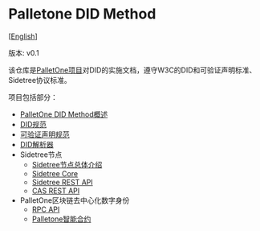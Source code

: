 # Palletone DID Method

[[English](https://github.com/palletone/palletone-DID/blob/master/README_en.md)]

版本: v0.1

该仓库是[PalletOne项目](http://pallet.one/)对DID的实施文档，遵守W3C的DID和可验证声明标准、Sidetree协议标准。

项目包括部分：

- [PalletOne DID Method概述](https://github.com/palletone/palletone-DID/blob/master/docs/overview/palletone-did-method-overview-zh-CN.md)
- [DID规范](https://github.com/palletone/palletone-DID/blob/master/docs/overview/palletone-did-syntaxes-zh-CN.md)
- [可验证声明规范](https://github.com/palletone/palletone-DID/blob/master/docs/overview/palletone-proof-claim-zh-CN.md)
- [DID解析器](https://github.com/palletone/palletone-DID/blob/master/docs/did-resolution/palletone-did-resolver-zh-CN.md)
- Sidetree节点
    - [Sidetree节点总体介绍](https://github.com/palletone/palletone-DID/blob/master/docs/sidetree-node/palletone-sidetree-overview-zh-CN.md)
    - [Sidetree Core](https://github.com/palletone/palletone-DID/blob/master/docs/sidetree-node/palletone-sidetree-core-zh-CN.md)
    - [Sidetree REST API](https://github.com/palletone/palletone-DID/blob/master/docs/sidetree-node/palletone-sidetree-rest-api-zh-CN.md)
    - [CAS REST API](https://github.com/palletone/palletone-DID/blob/master/docs/did-resolution/palletone-sidetree-rest-api-zh-CN.md)
- PalletOne区块链去中心化数字身份
   - [RPC API](https://github.com/palletone/palletone-DID/blob/master/docs/blockchain/palletone-did-rpc-api-zh-CN.md)
   - [Palletone智能合约](https://github.com/palletone/palletone-DID/blob/master/docs/did-resolution/palletone-did-contract-zh-CN.md)

